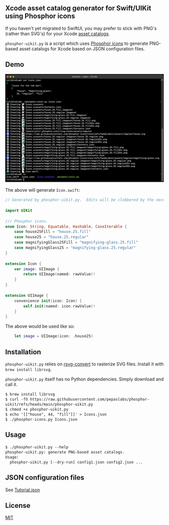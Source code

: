 ## Xcode asset catalog generator for Swift/UIKit using Phosphor icons

If you haven't yet migrated to SwiftUI, you may prefer to stick with PNG's (rather than SVG's) for your Xcode [asset catalogs](https://developer.apple.com/documentation/xcode/managing-assets-with-asset-catalogs).

`phosphor-uikit.py` is a script which uses [Phosphor icons](https://phosphoricons.com/) to generate PNG-based asset catalogs for Xcode based on JSON configuration files.


## Demo

![](media/screenshot.jpg)

The above will generate `Icon.swift`:

```swift
// Generated by phosphor-uikit.py.  Edits will be clobbered by the next run.

import UIKit

/// Phosphor icons.
enum Icon: String, Equatable, Hashable, CaseIterable {
    case house25Fill = "house.25.fill"
    case house25 = "house.25.regular"
    case magnifyingGlass25Fill = "magnifying-glass.25.fill"
    case magnifyingGlass25 = "magnifying-glass.25.regular"
}

extension Icon {
    var image: UIImage {
        return UIImage(named: rawValue)!
    }
}

extension UIImage {
    convenience init(icon: Icon) {
        self.init(named: icon.rawValue)!
    }
}
```

The above would be used like so:

```swift
    let image = UIImage(icon: .house25)
```


## Installation

`phosphor-uikit.py` relies on [rsvg-convert](https://gitlab.gnome.org/GNOME/librsvg/) to rasterize SVG files.  Install it with `brew install librsvg`.

`phosphor-uikit.py` itself has no Python dependencies.  Simply download and call it.

```
$ brew install librsvg
$ curl -fO https://raw.githubusercontent.com/pepaslabs/phosphor-uikit/refs/heads/main/phosphor-uikit.py
$ chmod +x phosphor-uikit.py
$ echo '[["house", 44, "fill"]]' > Icons.json
$ ./phosphor-icons.py Icons.json
```


## Usage

```
$ ./phosphor-uikit.py --help
phosphor-uikit.py: generate PNG-based asset catalogs.
Usage:
  phosphor-uikit.py [--dry-run] config1.json config2.json ...
```


## JSON configuration files

See [Tutorial.json](examples/Tutorial.json)


## License

[MIT](https://opensource.org/license/mit)
